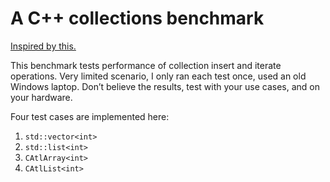 # A C++ collections benchmark #

[Inspired by this.](https://jackmott.github.io/programming/2016/08/20/when-bigo-foolsya.html)

This benchmark tests performance of collection insert and iterate operations. Very limited scenario, I only ran each test once, used an old Windows laptop. Don’t believe the results, test with your use cases, and on your hardware.

Four test cases are implemented here:

1. `std::vector<int>`
1. `std::list<int>`
1. `CAtlArray<int>`
1. `CAtlList<int>`

